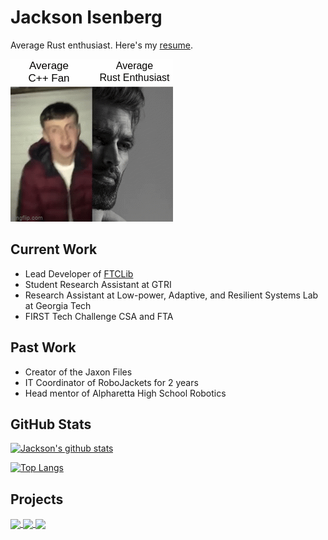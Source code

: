 # Jackson Isenberg

Average Rust enthusiast. Here's my [resume](https://github.com/JIceberg/resume/blob/master/resume.pdf).

![meme](rust-v-cpp.gif)

## Current Work
* Lead Developer of [FTCLib](https://www.github.com/FTCLib)
* Student Research Assistant at GTRI
* Research Assistant at Low-power, Adaptive, and Resilient Systems Lab at Georgia Tech
* FIRST Tech Challenge CSA and FTA

## Past Work
* Creator of the Jaxon Files
* IT Coordinator of RoboJackets for 2 years
* Head mentor of Alpharetta High School Robotics

## GitHub Stats

[![Jackson's github stats](https://github-readme-stats.vercel.app/api?username=jiceberg&include_all_commits=true&theme=onedark)](https://github.com/anuraghazra/github-readme-stats)

[![Top Langs](https://github-readme-stats.vercel.app/api/top-langs/?username=jiceberg&layout=compact&theme=onedark&hide=html&langs_count=8)](https://github.com/anuraghazra/github-readme-stats)

## Projects
<a href="https://github.com/FTCLib/FTCLib">
  <img align="center" src="https://github-readme-stats.vercel.app/api/pin/?username=FTCLib&repo=FTCLib&theme=onedark" />
</a>
<a href="https://github.com/The-Jaxon-Files/the_jaxon_files">
  <img align="center" src="https://github-readme-stats.vercel.app/api/pin/?username=The-Jaxon-Files&repo=jaxonfiles&theme=onedark" />
</a>
<a href="https://github.com/neuraphonic/neuraphonic/">
  <img align="center" src="https://github-readme-stats.vercel.app/api/pin/?username=neuraphonic&repo=neuraphonic&theme=onedark" />
</a>
<!--
**JIceberg/jiceberg** is a ✨ _special_ ✨ repository because its `README.md` (this file) appears on your GitHub profile.

Here are some ideas to get you started:

- 🔭 I’m currently working on ...
- 🌱 I’m currently learning ...
- 👯 I’m looking to collaborate on ...
- 🤔 I’m looking for help with ...
- 💬 Ask me about ...
- 📫 How to reach me: ...
- 😄 Pronouns: ...
- ⚡ Fun fact: ...
-->
